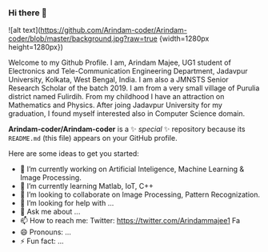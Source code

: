 ### Hi there 👋
![alt text](https://github.com/Arindam-coder/Arindam-coder/blob/master/background.jpg?raw=true {width=1280px height=1280px})


Welcome to my Github Profile. I am, Arindam Majee, UG1 student of Electronics and Tele-Communication Engineering Department, Jadavpur University, Kolkata, West 
Bengal, India. I am also a JMNSTS Senior Research Scholar of the batch 2019. I am from a very small village of Purulia district named Fulirdih. From my childhood
I have an attraction on Mathematics and Physics. After joing Jadavpur University for my graduation, I found myself interested also in Computer Science domain.



**Arindam-coder/Arindam-coder** is a ✨ _special_ ✨ repository because its `README.md` (this file) appears on your GitHub profile.

Here are some ideas to get you started:

- 🔭 I’m currently working on Artificial Inteligence, Machine Learning & Image Processing.
- 🌱 I’m currently learning Matlab, IoT, C++
- 👯 I’m looking to collaborate on Image Processing, Pattern Recognization.
- 🤔 I’m looking for help with ...
- 💬 Ask me about ... 
- 📫 How to reach me: Twitter: https://twitter.com/Arindammajee1
                      Fa
- 😄 Pronouns: ...
- ⚡ Fun fact: ...

